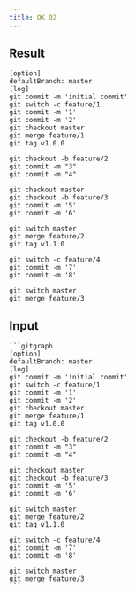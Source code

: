 ```yaml
---
title: OK 02
---
```

## Result

```gitgraph
[option]
defaultBranch: master
[log]
git commit -m 'initial commit'
git switch -c feature/1
git commit -m '1'
git commit -m '2'
git checkout master
git merge feature/1
git tag v1.0.0

git checkout -b feature/2
git commit -m "3"
git commit -m "4"

git checkout master
git checkout -b feature/3
git commit -m '5'
git commit -m '6'

git switch master
git merge feature/2
git tag v1.1.0

git switch -c feature/4
git commit -m '7'
git commit -m '8'

git switch master
git merge feature/3
```


## Input

````
```gitgraph
[option]
defaultBranch: master
[log]
git commit -m 'initial commit'
git switch -c feature/1
git commit -m '1'
git commit -m '2'
git checkout master
git merge feature/1
git tag v1.0.0

git checkout -b feature/2
git commit -m "3"
git commit -m "4"

git checkout master
git checkout -b feature/3
git commit -m '5'
git commit -m '6'

git switch master
git merge feature/2
git tag v1.1.0

git switch -c feature/4
git commit -m '7'
git commit -m '8'

git switch master
git merge feature/3
```
````
